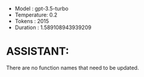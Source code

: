 - Model      : gpt-3.5-turbo
- Temperature: 0.2
- Tokens     : 2015
- Duration   : 1.589108943939209


# ASSISTANT:
There are no function names that need to be updated.

